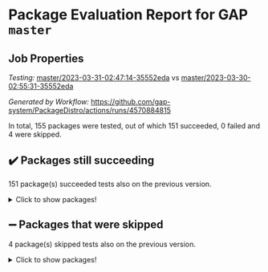 # Package Evaluation Report for GAP `master`

## Job Properties

*Testing:* [master/2023-03-31-02:47:14-35552eda](https://github.com/gap-system/PackageDistro/blob/data/reports/master/2023-03-31-02:47:14-35552eda) vs [master/2023-03-30-02:55:31-35552eda](https://github.com/gap-system/PackageDistro/blob/data/reports/master/2023-03-30-02:55:31-35552eda)

*Generated by Workflow:* https://github.com/gap-system/PackageDistro/actions/runs/4570884815

In total, 155 packages were tested, out of which 151 succeeded, 0 failed and 4 were skipped.

## :heavy_check_mark: Packages still succeeding

151 package(s) succeeded tests also on the previous version.
<details><summary>Click to show packages!</summary>

- 4ti2interface 2023.02-04 [(success)](https://github.com/gap-system/PackageDistro/actions/runs/4570884815/jobs/8068815052)
- ace 5.6.2 [(success)](https://github.com/gap-system/PackageDistro/actions/runs/4570884815/jobs/8068815189)
- aclib 1.3.2 [(success)](https://github.com/gap-system/PackageDistro/actions/runs/4570884815/jobs/8068815319)
- agt 0.3.1 [(success)](https://github.com/gap-system/PackageDistro/actions/runs/4570884815/jobs/8068815443)
- alnuth 3.2.1 [(success)](https://github.com/gap-system/PackageDistro/actions/runs/4570884815/jobs/8068815547)
- anupq 3.3.0 [(success)](https://github.com/gap-system/PackageDistro/actions/runs/4570884815/jobs/8068815639)
- atlasrep 2.1.6 [(success)](https://github.com/gap-system/PackageDistro/actions/runs/4570884815/jobs/8068815758)
- autodoc 2022.10.20 [(success)](https://github.com/gap-system/PackageDistro/actions/runs/4570884815/jobs/8068815872)
- automata 1.15 [(success)](https://github.com/gap-system/PackageDistro/actions/runs/4570884815/jobs/8068815968)
- automgrp 1.3.2 [(success)](https://github.com/gap-system/PackageDistro/actions/runs/4570884815/jobs/8068816082)
- autpgrp 1.11 [(success)](https://github.com/gap-system/PackageDistro/actions/runs/4570884815/jobs/8068816187)
- cap 2023.03-13 [(success)](https://github.com/gap-system/PackageDistro/actions/runs/4570884815/jobs/8068816274)
- caratinterface 2.3.4 [(success)](https://github.com/gap-system/PackageDistro/actions/runs/4570884815/jobs/8068816370)
- cddinterface 2022.11.01 [(success)](https://github.com/gap-system/PackageDistro/actions/runs/4570884815/jobs/8068816475)
- circle 1.6.6 [(success)](https://github.com/gap-system/PackageDistro/actions/runs/4570884815/jobs/8068816557)
- classicpres 1.22 [(success)](https://github.com/gap-system/PackageDistro/actions/runs/4570884815/jobs/8068816663)
- cohomolo 1.6.11 [(success)](https://github.com/gap-system/PackageDistro/actions/runs/4570884815/jobs/8068816760)
- congruence 1.2.5 [(success)](https://github.com/gap-system/PackageDistro/actions/runs/4570884815/jobs/8068816846)
- corelg 1.56 [(success)](https://github.com/gap-system/PackageDistro/actions/runs/4570884815/jobs/8068816960)
- crime 1.6 [(success)](https://github.com/gap-system/PackageDistro/actions/runs/4570884815/jobs/8068817046)
- crisp 1.4.6 [(success)](https://github.com/gap-system/PackageDistro/actions/runs/4570884815/jobs/8068817161)
- crypting 0.10.4 [(success)](https://github.com/gap-system/PackageDistro/actions/runs/4570884815/jobs/8068817266)
- cryst 4.1.25 [(success)](https://github.com/gap-system/PackageDistro/actions/runs/4570884815/jobs/8068817392)
- crystcat 1.1.10 [(success)](https://github.com/gap-system/PackageDistro/actions/runs/4570884815/jobs/8068817493)
- ctbllib 1.3.5 [(success)](https://github.com/gap-system/PackageDistro/actions/runs/4570884815/jobs/8068817583)
- cubefree 1.19 [(success)](https://github.com/gap-system/PackageDistro/actions/runs/4570884815/jobs/8068817693)
- curlinterface 2.3.1 [(success)](https://github.com/gap-system/PackageDistro/actions/runs/4570884815/jobs/8068817783)
- cvec 2.8.1 [(success)](https://github.com/gap-system/PackageDistro/actions/runs/4570884815/jobs/8068817877)
- datastructures 0.3.0 [(success)](https://github.com/gap-system/PackageDistro/actions/runs/4570884815/jobs/8068817968)
- deepthought 1.0.6 [(success)](https://github.com/gap-system/PackageDistro/actions/runs/4570884815/jobs/8068818065)
- design 1.8 [(success)](https://github.com/gap-system/PackageDistro/actions/runs/4570884815/jobs/8068818174)
- difsets 2.3.1 [(success)](https://github.com/gap-system/PackageDistro/actions/runs/4570884815/jobs/8068818309)
- digraphs 1.6.1 [(success)](https://github.com/gap-system/PackageDistro/actions/runs/4570884815/jobs/8068818408)
- edim 1.3.7 [(success)](https://github.com/gap-system/PackageDistro/actions/runs/4570884815/jobs/8068818521)
- example 4.3.4 [(success)](https://github.com/gap-system/PackageDistro/actions/runs/4570884815/jobs/8068818667)
- examplesforhomalg 2023.02-04 [(success)](https://github.com/gap-system/PackageDistro/actions/runs/4570884815/jobs/8068818760)
- factint 1.6.3 [(success)](https://github.com/gap-system/PackageDistro/actions/runs/4570884815/jobs/8068818850)
- ferret 1.0.9 [(success)](https://github.com/gap-system/PackageDistro/actions/runs/4570884815/jobs/8068818992)
- fga 1.4.0 [(success)](https://github.com/gap-system/PackageDistro/actions/runs/4570884815/jobs/8068819086)
- fining 1.5.5 [(success)](https://github.com/gap-system/PackageDistro/actions/runs/4570884815/jobs/8068819171)
- float 1.0.3 [(success)](https://github.com/gap-system/PackageDistro/actions/runs/4570884815/jobs/8068819266)
- format 1.4.3 [(success)](https://github.com/gap-system/PackageDistro/actions/runs/4570884815/jobs/8068819355)
- forms 1.2.9 [(success)](https://github.com/gap-system/PackageDistro/actions/runs/4570884815/jobs/8068819444)
- fplsa 1.2.6 [(success)](https://github.com/gap-system/PackageDistro/actions/runs/4570884815/jobs/8068819555)
- fr 2.4.12 [(success)](https://github.com/gap-system/PackageDistro/actions/runs/4570884815/jobs/8068819639)
- francy 1.2.5 [(success)](https://github.com/gap-system/PackageDistro/actions/runs/4570884815/jobs/8068819734)
- fwtree 1.3 [(success)](https://github.com/gap-system/PackageDistro/actions/runs/4570884815/jobs/8068819800)
- gapdoc 1.6.6 [(success)](https://github.com/gap-system/PackageDistro/actions/runs/4570884815/jobs/8068819879)
- gauss 2023.02-04 [(success)](https://github.com/gap-system/PackageDistro/actions/runs/4570884815/jobs/8068819948)
- gaussforhomalg 2023.02-04 [(success)](https://github.com/gap-system/PackageDistro/actions/runs/4570884815/jobs/8068820025)
- gbnp 1.0.5 [(success)](https://github.com/gap-system/PackageDistro/actions/runs/4570884815/jobs/8068820109)
- generalizedmorphismsforcap 2023.03-01 [(success)](https://github.com/gap-system/PackageDistro/actions/runs/4570884815/jobs/8068820184)
- genss 1.6.8 [(success)](https://github.com/gap-system/PackageDistro/actions/runs/4570884815/jobs/8068820258)
- gradedmodules 2023.02-04 [(success)](https://github.com/gap-system/PackageDistro/actions/runs/4570884815/jobs/8068820332)
- gradedringforhomalg 2023.02-04 [(success)](https://github.com/gap-system/PackageDistro/actions/runs/4570884815/jobs/8068820411)
- grape 4.9.0 [(success)](https://github.com/gap-system/PackageDistro/actions/runs/4570884815/jobs/8068820496)
- groupoids 1.73 [(success)](https://github.com/gap-system/PackageDistro/actions/runs/4570884815/jobs/8068820584)
- grpconst 2.6.4 [(success)](https://github.com/gap-system/PackageDistro/actions/runs/4570884815/jobs/8068820667)
- guarana 0.96.3 [(success)](https://github.com/gap-system/PackageDistro/actions/runs/4570884815/jobs/8068820752)
- guava 3.18 [(success)](https://github.com/gap-system/PackageDistro/actions/runs/4570884815/jobs/8068820850)
- hap 1.54 [(success)](https://github.com/gap-system/PackageDistro/actions/runs/4570884815/jobs/8068820934)
- hapcryst 0.1.15 [(success)](https://github.com/gap-system/PackageDistro/actions/runs/4570884815/jobs/8068821038)
- hecke 1.5.3 [(success)](https://github.com/gap-system/PackageDistro/actions/runs/4570884815/jobs/8068821154)
- help 3.5 [(success)](https://github.com/gap-system/PackageDistro/actions/runs/4570884815/jobs/8068821274)
- homalg 2023.02-05 [(success)](https://github.com/gap-system/PackageDistro/actions/runs/4570884815/jobs/8068821382)
- homalgtocas 2023.02-04 [(success)](https://github.com/gap-system/PackageDistro/actions/runs/4570884815/jobs/8068821490)
- idrel 2.45 [(success)](https://github.com/gap-system/PackageDistro/actions/runs/4570884815/jobs/8068821606)
- images 1.3.1 [(success)](https://github.com/gap-system/PackageDistro/actions/runs/4570884815/jobs/8068821792)
- intpic 0.3.0 [(success)](https://github.com/gap-system/PackageDistro/actions/runs/4570884815/jobs/8068821887)
- io 4.8.1 [(success)](https://github.com/gap-system/PackageDistro/actions/runs/4570884815/jobs/8068822021)
- io_forhomalg 2023.02-04 [(success)](https://github.com/gap-system/PackageDistro/actions/runs/4570884815/jobs/8068822168)
- irredsol 1.4.4 [(success)](https://github.com/gap-system/PackageDistro/actions/runs/4570884815/jobs/8068822293)
- json 2.1.1 [(success)](https://github.com/gap-system/PackageDistro/actions/runs/4570884815/jobs/8068822402)
- jupyterkernel 1.5.0 [(success)](https://github.com/gap-system/PackageDistro/actions/runs/4570884815/jobs/8068822504)
- jupyterviz 1.5.6 [(success)](https://github.com/gap-system/PackageDistro/actions/runs/4570884815/jobs/8068822635)
- kan 1.35 [(success)](https://github.com/gap-system/PackageDistro/actions/runs/4570884815/jobs/8068822743)
- kbmag 1.5.11 [(success)](https://github.com/gap-system/PackageDistro/actions/runs/4570884815/jobs/8068822843)
- laguna 3.9.6 [(success)](https://github.com/gap-system/PackageDistro/actions/runs/4570884815/jobs/8068822937)
- liealgdb 2.2.1 [(success)](https://github.com/gap-system/PackageDistro/actions/runs/4570884815/jobs/8068823041)
- liepring 2.8 [(success)](https://github.com/gap-system/PackageDistro/actions/runs/4570884815/jobs/8068823189)
- liering 2.4.2 [(success)](https://github.com/gap-system/PackageDistro/actions/runs/4570884815/jobs/8068823293)
- linearalgebraforcap 2023.03-06 [(success)](https://github.com/gap-system/PackageDistro/actions/runs/4570884815/jobs/8068823396)
- localizeringforhomalg 2023.02-04 [(success)](https://github.com/gap-system/PackageDistro/actions/runs/4570884815/jobs/8068823494)
- loops 3.4.3 [(success)](https://github.com/gap-system/PackageDistro/actions/runs/4570884815/jobs/8068823597)
- lpres 1.0.3 [(success)](https://github.com/gap-system/PackageDistro/actions/runs/4570884815/jobs/8068823695)
- majoranaalgebras 1.5.1 [(success)](https://github.com/gap-system/PackageDistro/actions/runs/4570884815/jobs/8068823824)
- mapclass 1.4.6 [(success)](https://github.com/gap-system/PackageDistro/actions/runs/4570884815/jobs/8068823936)
- matgrp 0.70 [(success)](https://github.com/gap-system/PackageDistro/actions/runs/4570884815/jobs/8068824044)
- matricesforhomalg 2023.02-04 [(success)](https://github.com/gap-system/PackageDistro/actions/runs/4570884815/jobs/8068824221)
- modisom 2.5.4 [(success)](https://github.com/gap-system/PackageDistro/actions/runs/4570884815/jobs/8068824360)
- modulepresentationsforcap 2023.03-01 [(success)](https://github.com/gap-system/PackageDistro/actions/runs/4570884815/jobs/8068824483)
- modules 2023.02-04 [(success)](https://github.com/gap-system/PackageDistro/actions/runs/4570884815/jobs/8068824626)
- monoidalcategories 2023.03-01 [(success)](https://github.com/gap-system/PackageDistro/actions/runs/4570884815/jobs/8068824721)
- nconvex 2022.09-01 [(success)](https://github.com/gap-system/PackageDistro/actions/runs/4570884815/jobs/8068824839)
- nilmat 1.4.2 [(success)](https://github.com/gap-system/PackageDistro/actions/runs/4570884815/jobs/8068824933)
- nock 1.5 [(success)](https://github.com/gap-system/PackageDistro/actions/runs/4570884815/jobs/8068825021)
- normalizinterface 1.3.5 [(success)](https://github.com/gap-system/PackageDistro/actions/runs/4570884815/jobs/8068825121)
- nq 2.5.10 [(success)](https://github.com/gap-system/PackageDistro/actions/runs/4570884815/jobs/8068825216)
- numericalsgps 1.3.1 [(success)](https://github.com/gap-system/PackageDistro/actions/runs/4570884815/jobs/8068825350)
- openmath 11.5.3 [(success)](https://github.com/gap-system/PackageDistro/actions/runs/4570884815/jobs/8068825456)
- orb 4.9.0 [(success)](https://github.com/gap-system/PackageDistro/actions/runs/4570884815/jobs/8068825551)
- packagemanager 1.4.1 [(success)](https://github.com/gap-system/PackageDistro/actions/runs/4570884815/jobs/8068825655)
- patternclass 2.4.3 [(success)](https://github.com/gap-system/PackageDistro/actions/runs/4570884815/jobs/8068825750)
- permut 2.0.4 [(success)](https://github.com/gap-system/PackageDistro/actions/runs/4570884815/jobs/8068825858)
- polenta 1.3.10 [(success)](https://github.com/gap-system/PackageDistro/actions/runs/4570884815/jobs/8068825987)
- polymaking 0.8.6 [(success)](https://github.com/gap-system/PackageDistro/actions/runs/4570884815/jobs/8068826096)
- primgrp 3.4.4 [(success)](https://github.com/gap-system/PackageDistro/actions/runs/4570884815/jobs/8068826222)
- profiling 2.5.2 [(success)](https://github.com/gap-system/PackageDistro/actions/runs/4570884815/jobs/8068826369)
- qpa 1.34 [(success)](https://github.com/gap-system/PackageDistro/actions/runs/4570884815/jobs/8068826473)
- quagroup 1.8.3 [(success)](https://github.com/gap-system/PackageDistro/actions/runs/4570884815/jobs/8068826570)
- radiroot 2.9 [(success)](https://github.com/gap-system/PackageDistro/actions/runs/4570884815/jobs/8068826677)
- rcwa 4.7.1 [(success)](https://github.com/gap-system/PackageDistro/actions/runs/4570884815/jobs/8068826780)
- rds 1.8 [(success)](https://github.com/gap-system/PackageDistro/actions/runs/4570884815/jobs/8068826874)
- recog 1.4.2 [(success)](https://github.com/gap-system/PackageDistro/actions/runs/4570884815/jobs/8068826968)
- repndecomp 1.3.0 [(success)](https://github.com/gap-system/PackageDistro/actions/runs/4570884815/jobs/8068827069)
- repsn 3.1.1 [(success)](https://github.com/gap-system/PackageDistro/actions/runs/4570884815/jobs/8068827200)
- resclasses 4.7.3 [(success)](https://github.com/gap-system/PackageDistro/actions/runs/4570884815/jobs/8068827292)
- ringsforhomalg 2023.02-05 [(success)](https://github.com/gap-system/PackageDistro/actions/runs/4570884815/jobs/8068827371)
- sco 2023.02-04 [(success)](https://github.com/gap-system/PackageDistro/actions/runs/4570884815/jobs/8068827462)
- scscp 2.4.1 [(success)](https://github.com/gap-system/PackageDistro/actions/runs/4570884815/jobs/8068827559)
- semigroups 5.2.1 [(success)](https://github.com/gap-system/PackageDistro/actions/runs/4570884815/jobs/8068827654)
- sglppow 2.3 [(success)](https://github.com/gap-system/PackageDistro/actions/runs/4570884815/jobs/8068827747)
- sgpviz 0.999.5 [(success)](https://github.com/gap-system/PackageDistro/actions/runs/4570884815/jobs/8068827836)
- simpcomp 2.1.14 [(success)](https://github.com/gap-system/PackageDistro/actions/runs/4570884815/jobs/8068827930)
- singular 2023.02.09 [(success)](https://github.com/gap-system/PackageDistro/actions/runs/4570884815/jobs/8068828024)
- sl2reps 1.1 [(success)](https://github.com/gap-system/PackageDistro/actions/runs/4570884815/jobs/8068828119)
- sla 1.5.3 [(success)](https://github.com/gap-system/PackageDistro/actions/runs/4570884815/jobs/8068828212)
- smallgrp 1.5.2 [(success)](https://github.com/gap-system/PackageDistro/actions/runs/4570884815/jobs/8068828292)
- smallsemi 0.6.13 [(success)](https://github.com/gap-system/PackageDistro/actions/runs/4570884815/jobs/8068828384)
- sonata 2.9.6 [(success)](https://github.com/gap-system/PackageDistro/actions/runs/4570884815/jobs/8068828462)
- sophus 1.27 [(success)](https://github.com/gap-system/PackageDistro/actions/runs/4570884815/jobs/8068828536)
- spinsym 1.5.2 [(success)](https://github.com/gap-system/PackageDistro/actions/runs/4570884815/jobs/8068828639)
- standardff 0.9.4 [(success)](https://github.com/gap-system/PackageDistro/actions/runs/4570884815/jobs/8068828722)
- symbcompcc 1.3.2 [(success)](https://github.com/gap-system/PackageDistro/actions/runs/4570884815/jobs/8068828800)
- thelma 1.3 [(success)](https://github.com/gap-system/PackageDistro/actions/runs/4570884815/jobs/8068828890)
- tomlib 1.2.9 [(success)](https://github.com/gap-system/PackageDistro/actions/runs/4570884815/jobs/8068828971)
- toolsforhomalg 2023.03-01 [(success)](https://github.com/gap-system/PackageDistro/actions/runs/4570884815/jobs/8068829071)
- toric 1.9.5 [(success)](https://github.com/gap-system/PackageDistro/actions/runs/4570884815/jobs/8068829154)
- toricvarieties 2022.07.13 [(success)](https://github.com/gap-system/PackageDistro/actions/runs/4570884815/jobs/8068829252)
- transgrp 3.6.3 [(success)](https://github.com/gap-system/PackageDistro/actions/runs/4570884815/jobs/8068829362)
- ugaly 4.0.3 [(success)](https://github.com/gap-system/PackageDistro/actions/runs/4570884815/jobs/8068829454)
- unipot 1.5 [(success)](https://github.com/gap-system/PackageDistro/actions/runs/4570884815/jobs/8068829538)
- unitlib 4.2.0 [(success)](https://github.com/gap-system/PackageDistro/actions/runs/4570884815/jobs/8068829648)
- utils 0.82 [(success)](https://github.com/gap-system/PackageDistro/actions/runs/4570884815/jobs/8068829748)
- uuid 0.7 [(success)](https://github.com/gap-system/PackageDistro/actions/runs/4570884815/jobs/8068829828)
- walrus 0.9991 [(success)](https://github.com/gap-system/PackageDistro/actions/runs/4570884815/jobs/8068829908)
- wedderga 4.10.3 [(success)](https://github.com/gap-system/PackageDistro/actions/runs/4570884815/jobs/8068830020)
- xmod 2.91 [(success)](https://github.com/gap-system/PackageDistro/actions/runs/4570884815/jobs/8068830175)
- xmodalg 1.23 [(success)](https://github.com/gap-system/PackageDistro/actions/runs/4570884815/jobs/8068830273)
- yangbaxter 0.10.3 [(success)](https://github.com/gap-system/PackageDistro/actions/runs/4570884815/jobs/8068830352)
- zeromqinterface 0.14 [(success)](https://github.com/gap-system/PackageDistro/actions/runs/4570884815/jobs/8068830453)
</details>

## :heavy_minus_sign: Packages that were skipped

4 package(s) skipped tests also on the previous version.
<details><summary>Click to show packages!</summary>

- browse 1.8.21 [(skipped)](https://github.com/gap-system/PackageDistro/actions/runs/4570884815/jobs/8068656381)
- itc 1.5.1 [(skipped)](https://github.com/gap-system/PackageDistro/actions/runs/4570884815/jobs/8068656381)
- polycyclic 2.16 [(skipped)](https://github.com/gap-system/PackageDistro/actions/runs/4570884815/jobs/8068656381)
- xgap 4.31 [(skipped)](https://github.com/gap-system/PackageDistro/actions/runs/4570884815/jobs/8068656381)
</details>

